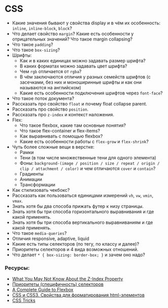 # CSS

* Какие значения бывают у свойства display и в чём их особенность: `inline`, `inline-block`, `block`?
* Что делает свойство `margin`? Какие есть особенности у отрицательных значений? Что такое margin collapsing?
* Что такое `padding`?
* Что такое `box-sizing`?
* Шрифты:
    * Как и в каких единицах можно задавать размер шрифта?
    * В каких форматах можно задавать цвет шрифта?
    * Чем `rgb` отличается от `rgba`?
    * В чём заключаются отличия у разных семейств шрифтов (с засечками, без них и моноширинные шрифты и как они называются на английском)
    * Какие есть особенности подключения шрифтов через `font-face`?
* Что такое поток документа?
* Рассказать про свойство `float` и почему float collapse parent.
* Рассказать про свойство `position`.
* Рассказать про `z-index` и контекст наложения.
* Flex:
    * Что такое flexbox, какие там основные понятия?
    * Что такое flex-container и flex-items?
    * Как выравнивать с помощью flexbox?
    * Какие есть особенности работы с `flex-grow` и `flex-shrink`?
* Чуть более сложные вещи в верстке:
    * Рамки
    * Тени (в том числе множественные тени для одного элемента)
    * Фоны: `background-(image / position / size / repeat / origin / clip / attachment / color)` и чем отличаются `cover` и `contain`?
    * Градиенты
    * Анимации
    * Трансформации
* Как стилизовать чекбокс?
* Рассказать как пользоваться единицами измерений `vh`, `vw`, `vmin`, `vmax`.
* Знать хотя бы два способа прижать футер к низу страницы.
* Знать хотя бы три способа горизонтального выравнивания и где какой применять.
* Знать хотя бы три способа вертикального выравниваниям и где какой применять.
* Что такое `media-queries`?
* Отличия responsive, adaptive, liquid
* Какие есть типы селекторов (по тегу, по классу и далее)?
* Приоритеты селекторов и 4 вида возможных отношений.
* Что делает `* { box-sizing: border-box; }` и зачем оно надо?


### Ресурсы:
* [What You May Not Know About the Z-Index Property](https://webdesign.tutsplus.com/articles/what-you-may-not-know-about-the-z-index-property--webdesign-16892)
* [Приоритеты (специфичность) селекторов](https://habr.com/ru/post/137588/)
* [A Complete Guide to Flexbox](https://css-tricks.com/snippets/css/a-guide-to-flexbox/)
* [CSS и CSS3. Свойства для форматирования html-элементов](https://html5book.ru/css-css3/)
* [CSS Tricks](https://css-tricks.com/)
